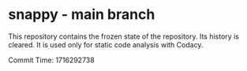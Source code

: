 # snappy - main branch

This repository contains the frozen state of the repository.
Its history is cleared. It is used only for static code
analysis with Codacy.

Commit Time: 1716292738